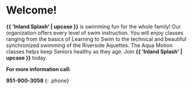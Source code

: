# Welcome!

**{{ 'Inland Splash' | upcase }}** is swimming fun for the whole family! Our organization offers every level of swim instruction. You will enjoy classes ranging from the basics of Learning to Swim to the technical and beautiful synchronized swimming of the Riverside Aquettes. The Aqua Motion classes helps keep Seniors healthy as they age. Join **{{ 'Inland Splash' | upcase }}** today.  

**For more information call:**  

**951-900-3058**
{: .phone}
